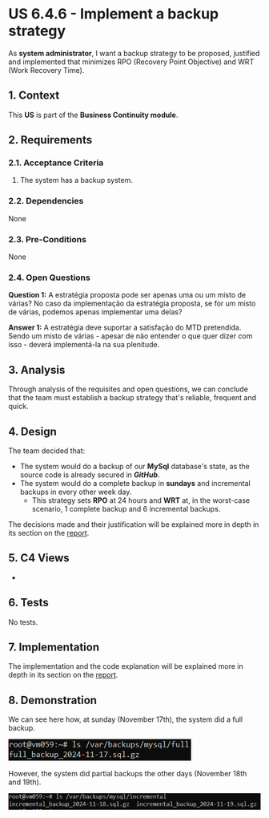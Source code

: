 # US 6.4.6 - Implement a backup strategy

As **system administrator**, I want a backup strategy to be proposed, justified and implemented that minimizes RPO (Recovery Point Objective) and WRT (Work Recovery Time).

## 1. Context

This **US** is part of the **Business Continuity module**.

## 2. Requirements

### 2.1. Acceptance Criteria

1. The system has a backup system.

### 2.2. Dependencies

None

### 2.3. Pre-Conditions

None

### 2.4. Open Questions

**Question 1:** A estratégia proposta pode ser apenas uma ou um misto de várias? No caso da implementação da estratégia proposta, se for um misto de várias, podemos apenas implementar uma delas?

**Answer 1:** A estratégia deve suportar a satisfação do MTD pretendida. Sendo um misto de várias - apesar de não entender o que quer dizer com isso - deverá implementá-la na sua plenitude.

## 3. Analysis

Through analysis of the requisites and open questions, we can conclude that the team must establish a backup strategy that's reliable, frequent and quick.

## 4. Design

The team decided that:
* The system would do a backup of our **MySql** database's state, as the source code is already secured in ***GitHub***.
* The system would do a complete backup in **sundays** and incremental backups in every other week day.
    * This strategy sets **RPO** at 24 hours and **WRT** at, in the worst-case scenario, 1 complete backup and 6 incremental backups.

The decisions made and their justification will be explained more in depth in its section on the [report](../6-4-1/report.pdf).    

## 5. C4 Views

-

## 6. Tests

No tests.

## 7. Implementation

The implementation and the code explanation will be explained more in depth in its section on the [report](../6-4-1/report.pdf).  

## 8. Demonstration

We can see here how, at sunday (November 17th), the system did a full backup.

![](images/demonstration/full_backup_20241117.png)

However, the system did partial backups the other days (November 18th and 19th).

![](images/demonstration/incremental_backups_20241119.png)